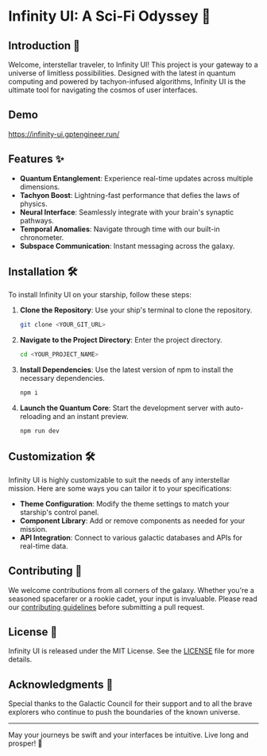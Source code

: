 # Infinity UI: A Sci-Fi Odyssey 🚀

## Introduction 🌌

Welcome, interstellar traveler, to Infinity UI! This project is your gateway to a universe of limitless possibilities. Designed with the latest in quantum computing and powered by tachyon-infused algorithms, Infinity UI is the ultimate tool for navigating the cosmos of user interfaces.

## Demo 
https://infinity-ui.gptengineer.run/

## Features ✨

- **Quantum Entanglement**: Experience real-time updates across multiple dimensions.
- **Tachyon Boost**: Lightning-fast performance that defies the laws of physics.
- **Neural Interface**: Seamlessly integrate with your brain's synaptic pathways.
- **Temporal Anomalies**: Navigate through time with our built-in chronometer.
- **Subspace Communication**: Instant messaging across the galaxy.

## Installation 🛠️

To install Infinity UI on your starship, follow these steps:

1. **Clone the Repository**: Use your ship's terminal to clone the repository.
   ```sh
   git clone <YOUR_GIT_URL>
   ```

2. **Navigate to the Project Directory**: Enter the project directory.
   ```sh
   cd <YOUR_PROJECT_NAME>
   ```

3. **Install Dependencies**: Use the latest version of npm to install the necessary dependencies.
   ```sh
   npm i
   ```

4. **Launch the Quantum Core**: Start the development server with auto-reloading and an instant preview.
   ```sh
   npm run dev
   ```

## Customization 🛠️

Infinity UI is highly customizable to suit the needs of any interstellar mission. Here are some ways you can tailor it to your specifications:

- **Theme Configuration**: Modify the theme settings to match your starship's control panel.
- **Component Library**: Add or remove components as needed for your mission.
- **API Integration**: Connect to various galactic databases and APIs for real-time data.

## Contributing 🌟

We welcome contributions from all corners of the galaxy. Whether you're a seasoned spacefarer or a rookie cadet, your input is invaluable. Please read our [contributing guidelines](CONTRIBUTING.md) before submitting a pull request.

## License 📜

Infinity UI is released under the MIT License. See the [LICENSE](LICENSE) file for more details.

## Acknowledgments 🌠

Special thanks to the Galactic Council for their support and to all the brave explorers who continue to push the boundaries of the known universe.

---

May your journeys be swift and your interfaces be intuitive. Live long and prosper! 🖖
